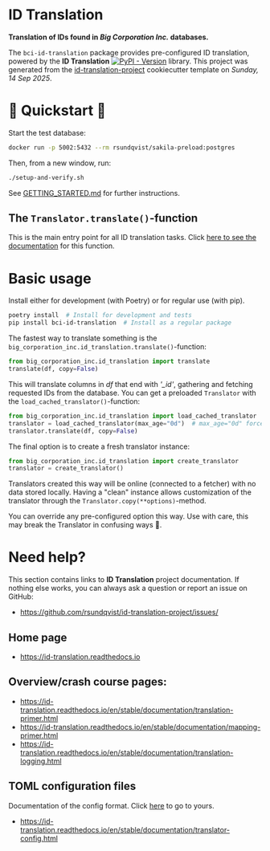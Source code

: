 # ID Translation
**Translation of IDs found in *Big Corporation Inc.* databases.**

The ``bci-id-translation`` package provides pre-configured ID translation, powered by the
**ID Translation** [![PyPI - Version](https://img.shields.io/pypi/v/id-translation.svg)](https://pypi.python.org/pypi/id-translation)
library. This project was generated from the [id-translation-project](https://github.com/rsundqvist/id-translation-project)
cookiecutter template on *Sunday, 14 Sep 2025*.

# 🔧 Quickstart 🚀
Start the test database:
```bash
docker run -p 5002:5432 --rm rsundqvist/sakila-preload:postgres
```
Then, from a new window, run:
```bash
./setup-and-verify.sh
```
See [GETTING_STARTED.md](GETTING_STARTED.md) for further instructions.

## The ``Translator.translate()``-function
This is the main entry point for all ID translation tasks. Click
[here to see the documentation](https://id-translation.readthedocs.io/en/stable/api/id_translation.Translator.translate.html)
for this function.

# Basic usage
Install either for development (with Poetry) or for regular use (with pip).
```bash
poetry install  # Install for development and tests
pip install bci-id-translation  # Install as a regular package
```
The fastest way to translate something is the `big_corporation_inc.id_translation.translate()`-function:
```python
from big_corporation_inc.id_translation import translate
translate(df, copy=False)
```
This will translate columns in _df_ that end with _'\_id'_, gathering and fetching requested IDs from the database. You
can get a preloaded `Translator` with the `load_cached_translator()`-function:
```python
from big_corporation_inc.id_translation import load_cached_translator
translator = load_cached_translator(max_age="0d")  # max_age="0d" forces recreation of the local cache.
translator.translate(df, copy=False)
```
The final option is to create a fresh translator instance:
```python
from big_corporation_inc.id_translation import create_translator
translator = create_translator()
```
Translators created this way will be online (connected to a fetcher) with no data stored locally. Having a "clean"
instance allows customization of the translator through the `Translator.copy(**options)`-method.

You can override any pre-configured option this way. Use with care, this may break the Translator in confusing ways 🙂.

# Need help?
This section contains links to **ID Translation** project documentation. If nothing else works, you can  always ask a
question or report an issue on GitHub:

* https://github.com/rsundqvist/id-translation-project/issues/

## Home page
* https://id-translation.readthedocs.io

## Overview/crash course pages:
* https://id-translation.readthedocs.io/en/stable/documentation/translation-primer.html
* https://id-translation.readthedocs.io/en/stable/documentation/mapping-primer.html
* https://id-translation.readthedocs.io/en/stable/documentation/translation-logging.html

## TOML configuration files
Documentation of the config format. Click [here](src/big_corporation_inc/id_translation/config/) to go to yours.

* https://id-translation.readthedocs.io/en/stable/documentation/translator-config.html
